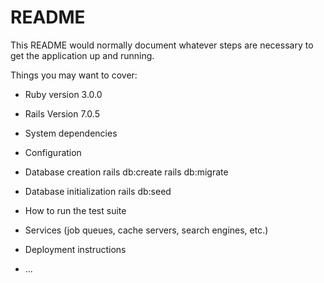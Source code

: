 # README

This README would normally document whatever steps are necessary to get the
application up and running.

Things you may want to cover:

* Ruby version
3.0.0

* Rails Version
7.0.5
* System dependencies

* Configuration

* Database creation
rails db:create
rails db:migrate
* Database initialization
rails db:seed
* How to run the test suite

* Services (job queues, cache servers, search engines, etc.)

* Deployment instructions

* ...
